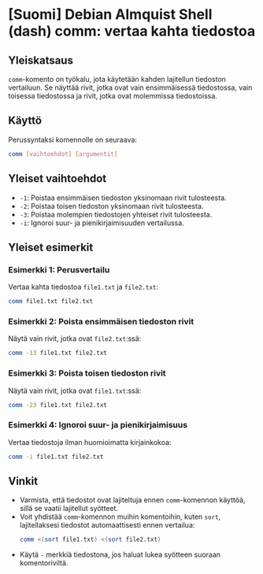 # [Suomi] Debian Almquist Shell (dash) comm: vertaa kahta tiedostoa

## Yleiskatsaus
`comm`-komento on työkalu, jota käytetään kahden lajitellun tiedoston vertailuun. Se näyttää rivit, jotka ovat vain ensimmäisessä tiedostossa, vain toisessa tiedostossa ja rivit, jotka ovat molemmissa tiedostoissa.

## Käyttö
Perussyntaksi komennolle on seuraava:
```bash
comm [vaihtoehdot] [argumentit]
```

## Yleiset vaihtoehdot
- `-1`: Poistaa ensimmäisen tiedoston yksinomaan rivit tulosteesta.
- `-2`: Poistaa toisen tiedoston yksinomaan rivit tulosteesta.
- `-3`: Poistaa molempien tiedostojen yhteiset rivit tulosteesta.
- `-i`: Ignoroi suur- ja pienikirjaimisuuden vertailussa.

## Yleiset esimerkit
### Esimerkki 1: Perusvertailu
Vertaa kahta tiedostoa `file1.txt` ja `file2.txt`:
```bash
comm file1.txt file2.txt
```

### Esimerkki 2: Poista ensimmäisen tiedoston rivit
Näytä vain rivit, jotka ovat `file2.txt`:ssä:
```bash
comm -13 file1.txt file2.txt
```

### Esimerkki 3: Poista toisen tiedoston rivit
Näytä vain rivit, jotka ovat `file1.txt`:ssä:
```bash
comm -23 file1.txt file2.txt
```

### Esimerkki 4: Ignoroi suur- ja pienikirjaimisuus
Vertaa tiedostoja ilman huomioimatta kirjainkokoa:
```bash
comm -i file1.txt file2.txt
```

## Vinkit
- Varmista, että tiedostot ovat lajiteltuja ennen `comm`-komennon käyttöä, sillä se vaatii lajitellut syötteet.
- Voit yhdistää `comm`-komennon muihin komentoihin, kuten `sort`, lajitellaksesi tiedostot automaattisesti ennen vertailua:
  ```bash
  comm <(sort file1.txt) <(sort file2.txt)
  ```
- Käytä `-` merkkiä tiedostona, jos haluat lukea syötteen suoraan komentoriviltä.